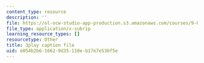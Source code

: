 ```yaml
---
content_type: resource
description: ''
file: https://ol-ocw-studio-app-production.s3.amazonaws.com/courses/9-00sc-introduction-to-psychology-fall-2011/e054b2b616629d35110eb17e7e53bf5e_Qw4SkvZ03cc.srt
file_type: application/x-subrip
learning_resource_types: []
resourcetype: Other
title: 3play caption file
uid: e054b2b6-1662-9d35-110e-b17e7e53bf5e
---
```

